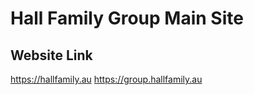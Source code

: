 # Hall Family Group Main Site

## Website Link

https://hallfamily.au
https://group.hallfamily.au

##
